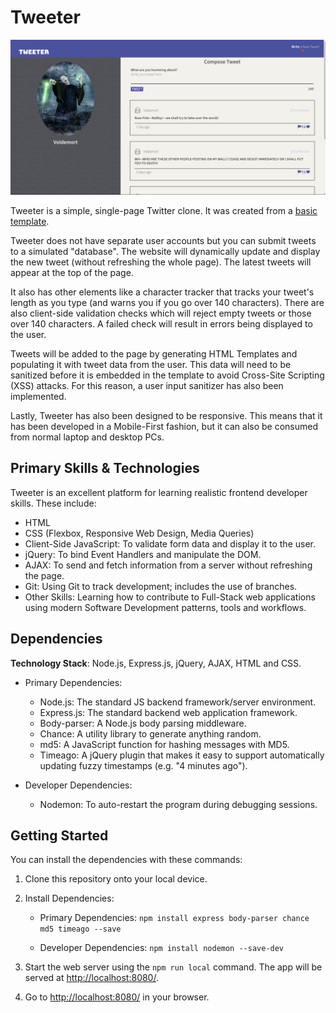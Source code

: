 # Tweeter

![Tweetwer](./Docs/Tweeter-Main-Page.png)

Tweeter is a simple, single-page Twitter clone. It was created from a [basic template](https://github.com/lighthouse-labs/tweeter).

Tweeter does not have separate user accounts but you can submit tweets to a simulated "database". The website will dynamically update and display the new tweet (without refreshing the whole page). The latest tweets will appear at the top of the page.

It also has other elements like a character tracker that tracks your tweet's length as you type (and warns you if you go over 140 characters). There are also client-side validation checks which will reject empty tweets or those over 140 characters. A failed check will result in errors being displayed to the user.

Tweets will be added to the page by generating HTML Templates and populating it with tweet data from the user. This data will need to be sanitized before it is embedded in the template to avoid Cross-Site Scripting (XSS) attacks. For this reason, a user input sanitizer has also been implemented.

Lastly, Tweeter has also been designed to be responsive. This means that it has been developed in a Mobile-First fashion, but it can also be consumed from normal laptop and desktop PCs.


## Primary Skills & Technologies

Tweeter is an excellent platform for learning realistic frontend developer skills. These include:

 * HTML
 * CSS (Flexbox, Responsive Web Design, Media Queries)
 * Client-Side JavaScript: To validate form data and display it to the user.
 * jQuery: To bind Event Handlers and manipulate the DOM.
 * AJAX: To send and fetch information from a server without refreshing the page.
 * Git: Using Git to track development; includes the use of branches.
 * Other Skills: Learning how to contribute to Full-Stack web applications using modern Software Development patterns, tools and workflows.


## Dependencies

**Technology Stack**: Node.js, Express.js, jQuery, AJAX, HTML and CSS.

* Primary Dependencies:

  - Node.js: The standard JS backend framework/server environment.
  - Express.js: The standard backend web application framework.
  - Body-parser: A Node.js body parsing middleware.
  - Chance: A utility library to generate anything random.
  - md5: A JavaScript function for hashing messages with MD5.
  - Timeago: A jQuery plugin that makes it easy to support automatically updating fuzzy timestamps (e.g. "4 minutes ago").


* Developer Dependencies:

  - Nodemon: To auto-restart the program during debugging sessions.


## Getting Started

You can install the dependencies with these commands:

1. Clone this repository onto your local device.

2. Install Dependencies:

    * Primary Dependencies: `npm install express body-parser chance md5 timeago --save`

	* Developer Dependencies: `npm install nodemon --save-dev`

3. Start the web server using the `npm run local` command. The app will be served at <http://localhost:8080/>.

4. Go to <http://localhost:8080/> in your browser.
